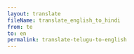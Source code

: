 ```yaml
--- 
layout: translate 
fileName: translate_english_to_hindi 
from: te
to: en 
permalink: translate-telugu-to-english
---
```

